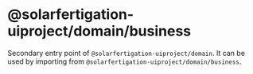 # @solarfertigation-uiproject/domain/business

Secondary entry point of `@solarfertigation-uiproject/domain`. It can be used by importing from `@solarfertigation-uiproject/domain/business`.
